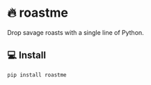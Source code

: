 # 🔥 roastme

Drop savage roasts with a single line of Python.

## 💻 Install

```bash
pip install roastme
